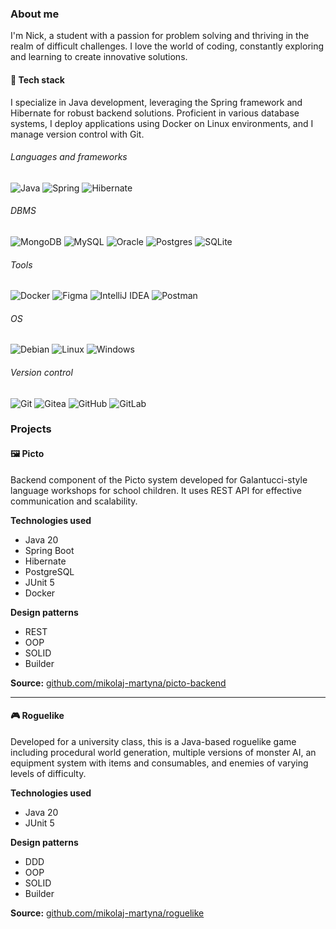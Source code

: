 ### About me
I'm Nick, a student with a passion for problem solving and thriving in the realm of difficult challenges. I love the world of coding, constantly exploring and learning to create innovative solutions.

#### 🔧 Tech stack
I specialize in Java development, leveraging the Spring framework and Hibernate for robust backend solutions. Proficient in various database systems, I deploy applications using Docker on Linux environments, and I manage version control with Git.

###### Languages and frameworks  
![Java](https://img.shields.io/badge/java-%23ED8B00.svg?style=for-the-badge&logo=openjdk&logoColor=white)
![Spring](https://img.shields.io/badge/spring-%236DB33F.svg?style=for-the-badge&logo=spring&logoColor=white)
![Hibernate](https://img.shields.io/badge/Hibernate-59666C?style=for-the-badge&logo=Hibernate&logoColor=white)

###### DBMS  
![MongoDB](https://img.shields.io/badge/MongoDB-%234ea94b.svg?style=for-the-badge&logo=mongodb&logoColor=white)
![MySQL](https://img.shields.io/badge/mysql-%2300f.svg?style=for-the-badge&logo=mysql&logoColor=white)
![Oracle](https://img.shields.io/badge/Oracle-F80000?style=for-the-badge&logo=oracle&logoColor=white)
![Postgres](https://img.shields.io/badge/postgres-%23316192.svg?style=for-the-badge&logo=postgresql&logoColor=white)
![SQLite](https://img.shields.io/badge/sqlite-%2307405e.svg?style=for-the-badge&logo=sqlite&logoColor=white)


###### Tools  
![Docker](https://img.shields.io/badge/docker-%230db7ed.svg?style=for-the-badge&logo=docker&logoColor=white)
![Figma](https://img.shields.io/badge/figma-%23F24E1E.svg?style=for-the-badge&logo=figma&logoColor=white)
![IntelliJ IDEA](https://img.shields.io/badge/IntelliJIDEA-000000.svg?style=for-the-badge&logo=intellij-idea&logoColor=white)
![Postman](https://img.shields.io/badge/Postman-FF6C37?style=for-the-badge&logo=postman&logoColor=white)

###### OS  
![Debian](https://img.shields.io/badge/Debian-D70A53?style=for-the-badge&logo=debian&logoColor=white)
![Linux](https://img.shields.io/badge/Linux-FCC624?style=for-the-badge&logo=linux&logoColor=black)
![Windows](https://img.shields.io/badge/Windows-0078D6?style=for-the-badge&logo=windows&logoColor=white)

###### Version control
![Git](https://img.shields.io/badge/git-%23F05033.svg?style=for-the-badge&logo=git&logoColor=white)
![Gitea](https://img.shields.io/badge/Gitea-34495E?style=for-the-badge&logo=gitea&logoColor=5D9425)
![GitHub](https://img.shields.io/badge/github-%23121011.svg?style=for-the-badge&logo=github&logoColor=white)
![GitLab](https://img.shields.io/badge/gitlab-%23181717.svg?style=for-the-badge&logo=gitlab&logoColor=white)


### Projects
#### 🖼️ Picto
Backend component of the Picto system developed for Galantucci-style language workshops for school children. It uses REST API for effective communication and scalability.

**Technologies used**
- Java 20
- Spring Boot
- Hibernate
- PostgreSQL
- JUnit 5
- Docker

**Design patterns**
- REST
- OOP
- SOLID
- Builder

**Source:** [github.com/mikolaj-martyna/picto-backend](https://github.com/mikolaj-martyna/picto-backend)

---

#### 🎮 Roguelike
Developed for a university class, this is a Java-based roguelike game including procedural world generation, multiple versions of monster AI, an equipment system with items and consumables, and enemies of varying levels of difficulty.

**Technologies used**
- Java 20
- JUnit 5

**Design patterns**
- DDD
- OOP
- SOLID
- Builder

**Source:** [github.com/mikolaj-martyna/roguelike](https://github.com/mikolaj-martyna/roguelike)
